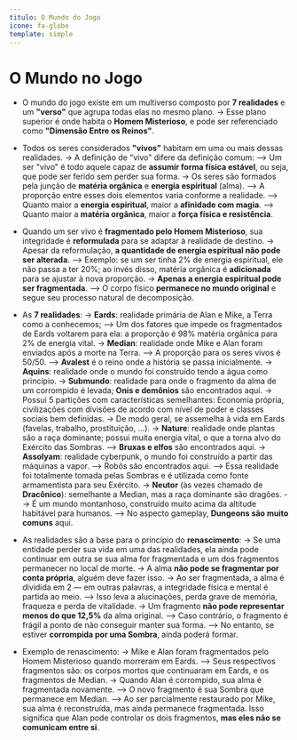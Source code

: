 ```yaml
---
titulo: O Mundo do Jogo
icone: fa-globe
template: simple
---
```


# O Mundo no Jogo

* O mundo do jogo existe em um multiverso composto por **7 realidades** e um **"verso"** que agrupa todas elas no mesmo plano.
  -> Esse plano superior é onde habita o **Homem Misterioso**, e pode ser referenciado como **"Dimensão Entre os Reinos"**.

* Todos os seres considerados **"vivos"** habitam em uma ou mais dessas realidades.
  -> A definição de "vivo" difere da definição comum:
     --> Um ser "vivo" é todo aquele capaz de **assumir forma física estável**, ou seja, que pode ser ferido sem perder sua forma.
  -> Os seres são formados pela junção de **matéria orgânica** e **energia espiritual** (alma).
     --> A proporção entre esses dois elementos varia conforme a realidade.
     --> Quanto maior a **energia espiritual**, maior a **afinidade com magia**.
     --> Quanto maior a **matéria orgânica**, maior a **força física e resistência**.

* Quando um ser vivo é **fragmentado pelo Homem Misterioso**, sua integridade é **reformulada** para se adaptar à realidade de destino.
  -> Apesar da reformulação, **a quantidade de energia espiritual não pode ser alterada**.
     --> Exemplo: se um ser tinha 2% de energia espiritual, ele não passa a ter 20%; ao invés disso, matéria orgânica é **adicionada** para se ajustar à nova proporção.
  -> **Apenas a energia espiritual pode ser fragmentada**.
     --> O corpo físico **permanece no mundo original** e segue seu processo natural de decomposição.

* As **7 realidades**:
  -> **Eards**: realidade primária de Alan e Mike, a Terra como a conhecemos;
    --> Um dos fatores que impede os fragmentados de Eards voltarem para ela: a proporção é 98% matéria orgânica para 2% de energia vital.
  -> **Median**: realidade onde Mike e Alan foram enviados após a morte na Terra.
    --> A proporção para os seres vivos é 50/50.
    --> **Avalest** é o reino onde a história se passa inicialmente.
  -> **Aquins**: realidade onde o mundo foi construído tendo a água como princípio.
  -> **Submundo**: realidade para onde o fragmento da alma de um corrompido é levada; **Onis e demônios** são encontrados aqui.
    -> Possui 5 partições com características semelhantes: Economia própria, civilizações com divisões de acordo com nível de poder e classes sociais bem definidas.
    -> De modo geral, se assemelha à vida em Eards (favelas, trabalho, prostituição, ...).
  -> **Nature**: realidade onde plantas são a raça dominante; possui muita energia vital, o que a torna alvo do Exército das Sombras.
    --> **Bruxas e elfos** são encontrados aqui.
  -> **Assolyam**: realidade cyberpunk, o mundo foi construído a partir das máquinas a vapor.
    --> Robôs são encontrados aqui.
    --> Essa realidade foi totalmente tomada pelas Sombras e é utilizada como fonte armamentista para seu Exército.
  -> **Neutor** (às vezes chamado de **Dracônico**): semelhante a Median, mas a raça dominante são dragões.
    --> É um mundo montanhoso, construído muito acima da altitude habitável para humanos.
    --> No aspecto gameplay, **Dungeons são muito comuns** aqui.

* As realidades são a base para o princípio do **renascimento**:
  -> Se uma entidade perder sua vida em uma das realidades, ela ainda pode continuar em outra se sua alma for fragmentada e um dos fragmentos permanecer no local de morte.
  -> A alma **não pode se fragmentar por conta própria**, alguém deve fazer isso.
  -> Ao ser fragmentada, a alma é dividida em 2 — em outras palavras, a integridade física e mental é partida ao meio.
     --> Isso leva a alucinações, perda grave de memória, fraqueza e perda de vitalidade.
  -> Um fragmento **não pode representar menos do que 12,5%** da alma original.
     --> Caso contrário, o fragmento é frágil a ponto de não conseguir manter sua forma.
     --> No entanto, se estiver **corrompida por uma Sombra**, ainda poderá formar.

* Exemplo de renascimento:
  -> Mike e Alan foram fragmentados pelo Homem Misterioso quando morreram em Eards.
     --> Seus respectivos fragmentos são: os corpos mortos que continuaram em Eards, e os fragmentos de Median.
  -> Quando Alan é corrompido, sua alma é fragmentada novamente.
     --> O novo fragmento é sua Sombra que permanece em Median.
     --> Ao ser parcialmente restaurado por Mike, sua alma é reconstruída, mas ainda permanece fragmentada. Isso significa que Alan pode controlar os dois fragmentos, **mas eles não se comunicam entre si**.
